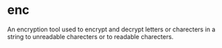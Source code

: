 # enc
An encryption tool used to encrypt and decrypt letters or charecters in a string to unreadable charecters or to readable charecters.
